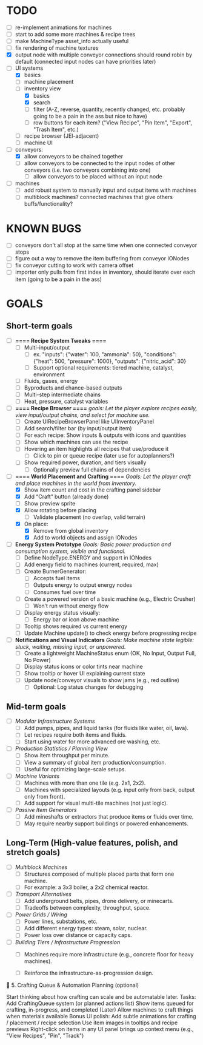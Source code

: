 # TODO
- [ ] re-implement animations for machines
- [ ] start to add some more machines & recipe trees
- [ ] make MachineType asset_info actually useful
- [ ] fix rendering of machine textures
- [x] output node with multiple conveyor connections should round robin by default (connected input nodes can have priorities later)
- [ ] UI systems
  - [x] basics
  - [ ] machine placement
  - [ ] inventory view
    - [x] basics
    - [x] search
    - [ ] filter (A-Z, reverse, quantity, recently changed, etc. probably going to be a pain in the ass but nice to have)
    - [ ] row buttons for each item? ("View Recipe", "Pin Item", "Export", "Trash Item", etc.)
  - [ ] recipe browser (JEI-adjacent)
  - [ ] machine UI
- [ ] conveyors:
  - [x] allow conveyors to be chained together
  - [ ] allow conveyors to be connected to the input nodes of other conveyors (i.e. two conveyors combining into one)
    - [ ] allow conveyors to be placed without an input node
- [ ] machines
  - [ ] add robust system to manually input and output items with machines
  - [ ] multiblock machines? connected machines that give others buffs/functionality?

# KNOWN BUGS
- [ ] conveyors don't all stop at the same time when one connected conveyor stops
- [ ] figure out a way to remove the item buffering from conveyor IONodes
- [ ] fix conveyor cutting to work with camera offset
- [ ] importer only pulls from first index in inventory, should iterate over each item (going to be a pain in the ass)

# GOALS
## Short-term goals
- [ ] **==== Recipe System Tweaks ====** 
  - [ ] Multi-input/output
    - [ ] ex. "inputs": {"water": 100, "ammonia": 50}, "conditions": {"heat": 500, "pressure": 1000}, "outputs": {"nitric_acid": 30}
    - [ ] Support optional requirements: tiered machine, catalyst, environment
  - [ ] Fluids, gases, energy
  - [ ] Byproducts and chance-based outputs
  - [ ] Multi-step intermediate chains
  - [ ] Heat, pressure, catalyst variables
- [ ] **==== Recipe Browser ====** 
    *goals: Let the player explore recipes easily, view input/output chains, and select for machine use.*
  - [ ] Create UIRecipeBrowserPanel like UIInventoryPanel
  - [ ] Add search/filter bar (by input/output item)
  - [ ] For each recipe: Show inputs & outputs with icons and quantities
  - [ ] Show which machines can use the recipe
  - [ ] Hovering an item highlights all recipes that use/produce it
    - [ ] Click to pin or queue recipe (later use for autoplanners?)
  - [ ] Show required power, duration, and tiers visually
    - [ ] Optionally preview full chains of dependencies
- [ ] **==== World Placement and Crafting ====**
    *Goals: Let the player craft and place machines in the world from inventory.*
  - [x] Show item count and cost in the crafting panel sidebar
  - [x] Add “Craft” button (already done)
  - [ ] Show preview sprite
  - [x] Allow rotating before placing
    - [ ] Validate placement (no overlap, valid terrain)
  - [x] On place: 
    - [x] Remove from global inventory
    - [x] Add to world objects and assign IONodes
- [ ] **Energy System Prototype**
    *Goals: Basic power production and consumption system, visible and functional.*
  - [ ] Define NodeType.ENERGY and support in IONodes
  - [ ] Add energy field to machines (current, required, max)
  - [ ] Create BurnerGenerator:
    - [ ] Accepts fuel items
    - [ ] Outputs energy to output energy nodes
    - [ ] Consumes fuel over time
  - [ ] Create a powered version of a basic machine (e.g., Electric Crusher)
    - [ ] Won’t run without energy flow
  - [ ] Display energy status visually:
    - [ ] Energy bar or icon above machine
  - [ ] Tooltip shows required vs current energy
  - [ ] Update Machine update() to check energy before progressing recipe
- [ ] **Notifications and Visual Indicators**
    *Goals: Make machine state legible: stuck, waiting, missing input, or unpowered.*
  - [ ] Create a lightweight MachineStatus enum (OK, No Input, Output Full, No Power)
  - [ ] Display status icons or color tints near machine
  - [ ] Show tooltip or hover UI explaining current state
  - [ ] Update node/conveyor visuals to show jams (e.g., red outline)
    - [ ] Optional: Log status changes for debugging
## Mid-term goals
- [ ] *Modular Infrastructure Systems*
  - [ ] Add pumps, pipes, and liquid tanks (for fluids like water, oil, lava).
  - [ ] Let recipes require both items and fluids.
  - [ ] Start using water for more advanced ore washing, etc.
- [ ] *Production Statistics / Planning View*
  - [ ] Show item throughput per minute.
  - [ ] View a summary of global item production/consumption.
  - [ ] Useful for optimizing large-scale setups.
- [ ] *Machine Variants*
  - [ ] Machines with more than one tile (e.g. 2x1, 2x2).
  - [ ] Machines with specialized layouts (e.g. input only from back, output only from front).
  - [ ] Add support for visual multi-tile machines (not just logic).
- [ ] *Passive Item Generators*
  - [ ] Add mineshafts or extractors that produce items or fluids over time.
  - [ ] May require nearby support buildings or powered enhancements.
  
## Long-Term (High-value features, polish, and stretch goals)
- [ ] *Multiblock Machines*
  - [ ] Structures composed of multiple placed parts that form one machine.
  - [ ] For example: a 3x3 boiler, a 2x2 chemical reactor.
- [ ] *Transport Alternatives*
  - [ ] Add underground belts, pipes, drone delivery, or minecarts.
  - [ ] Tradeoffs between complexity, throughput, space.
- [ ] *Power Grids / Wiring*
  - [ ] Power lines, substations, etc.
  - [ ] Add different energy types: steam, solar, nuclear.
  - [ ] Power loss over distance or capacity caps.
- [ ] *Building Tiers / Infrastructure Progression*
  - [ ] Machines require more infrastructure (e.g., concrete floor for heavy machines).
  - [ ] Reinforce the infrastructure-as-progression design.



🔁 5. Crafting Queue & Automation Planning (optional)

Start thinking about how crafting can scale and be automatable later.
Tasks:
Add CraftingQueue system (or planned actions list)
Show items queued for crafting, in-progress, and completed
    (Later) Allow machines to craft things when materials available
Bonus UI polish:
    Add subtle animations for crafting / placement / recipe selection
    Use item images in tooltips and recipe previews
    Right-click on items in any UI panel brings up context menu (e.g., "View Recipes", "Pin", "Track")